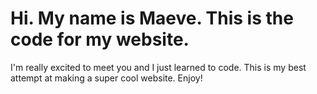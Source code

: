 # Hi. My name is Maeve. This is the code for my website.
I'm really excited to meet you and I just learned to code. This is my best attempt at making a super cool website. Enjoy!
